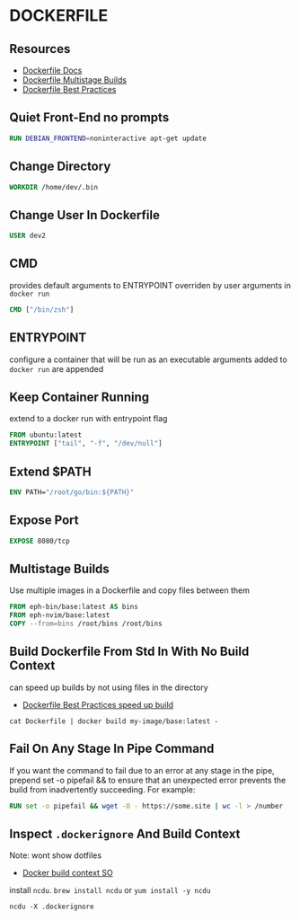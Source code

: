 # DOCKERFILE

## Resources

- [Dockerfile Docs](https://docs.docker.com/engine/reference/builder/)
- [Dockerfile Multistage Builds](https://docs.docker.com/develop/develop-images/multistage-build/)
- [Dockerfile Best Practices](https://docs.docker.com/develop/develop-images/dockerfile_best-practices/)

## Quiet Front-End no prompts

```dockerfile
RUN DEBIAN_FRONTEND=noninteractive apt-get update
```

## Change Directory

```dockerfile
WORKDIR /home/dev/.bin
```

## Change User In Dockerfile

```dockerfile
USER dev2
```

## CMD

provides default arguments to ENTRYPOINT
overriden by user arguments in `docker run`

```dockerfile
CMD ["/bin/zsh"]
```

## ENTRYPOINT

configure a container that will be run as an executable
arguments added to `docker run` are appended

## Keep Container Running

extend to a docker run with entrypoint flag

```dockerfile
FROM ubuntu:latest
ENTRYPOINT ["tail", "-f", "/dev/null"]
```

## Extend \$PATH

```dockerfile
ENV PATH="/root/go/bin:${PATH}"
```

## Expose Port

```dockerfile
EXPOSE 8080/tcp
```

## Multistage Builds

Use multiple images in a Dockerfile and copy files between them

```dockerfile
FROM eph-bin/base:latest AS bins
FROM eph-nvim/base:latest
COPY --from=bins /root/bins /root/bins
```

## Build Dockerfile From Std In With No Build Context

can speed up builds by not using files in the directory

- [Dockerfile Best Practices speed up build](https://docs.docker.com/develop/develop-images/dockerfile_best-practices/#pipe-dockerfile-through-stdin)

```console
cat Dockerfile | docker build my-image/base:latest -
```

## Fail On Any Stage In Pipe Command

If you want the command to fail due to an error at any stage in the pipe, prepend set -o pipefail && to ensure that an unexpected error prevents the build from inadvertently succeeding. For example:

```dockerfile
RUN set -o pipefail && wget -O - https://some.site | wc -l > /number
```

## Inspect `.dockerignore` And Build Context

Note: wont show dotfiles

- [Docker build context SO](https://stackoverflow.com/questions/43808558/docker-command-option-to-display-or-list-the-build-context)

install `ncdu`. `brew install ncdu` or `yum install -y ncdu`

```console
ncdu -X .dockerignore
```
